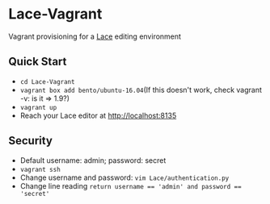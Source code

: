 # Lace-Vagrant
Vagrant provisioning for a [Lace](https://github.com/brobertson/Lace)  editing environment

## Quick Start
- `cd Lace-Vagrant`
- `vagrant box add bento/ubuntu-16.04`(If this doesn't work, check vagrant -v: is it => 1.9?)
- `vagrant up`
- Reach your Lace editor at [http://localhost:8135](http://localhost:8135)

## Security
- Default username: admin; password: secret
- `vagrant ssh`
- Change username and password:
`vim Lace/authentication.py`
- Change line reading `return username == 'admin' and password == 'secret'`



